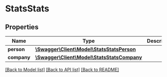 # StatsStats

## Properties
Name | Type | Description | Notes
------------ | ------------- | ------------- | -------------
**person** | [**\Swagger\Client\Model\StatsStatsPerson**](StatsStatsPerson.md) |  | [optional] 
**company** | [**\Swagger\Client\Model\StatsStatsCompany**](StatsStatsCompany.md) |  | [optional] 

[[Back to Model list]](../README.md#documentation-for-models) [[Back to API list]](../README.md#documentation-for-api-endpoints) [[Back to README]](../README.md)

